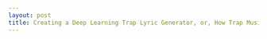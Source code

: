 ```yaml
---
layout: post
title: Creating a Deep Learning Trap Lyric Generator, or, How Trap Music is not as Formulaic as Music Critics Think
---
```


